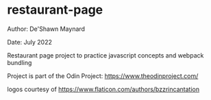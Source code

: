 # restaurant-page

Author: De'Shawn Maynard

Date: July 2022

Restaurant page project to practice javascript concepts and webpack bundling

Project is part of the Odin Project: https://www.theodinproject.com/

logos courtesy of https://www.flaticon.com/authors/bzzrincantation